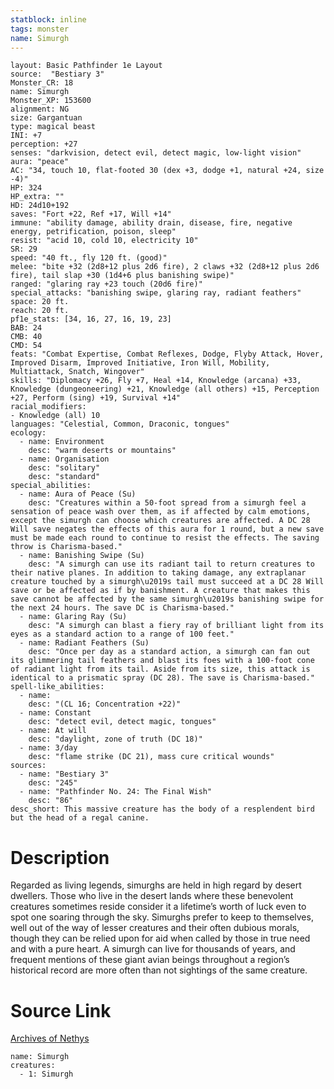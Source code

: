 ```yaml
---
statblock: inline
tags: monster
name: Simurgh
---
```

```statblock
layout: Basic Pathfinder 1e Layout
source:  "Bestiary 3"
Monster_CR: 18
name: Simurgh
Monster_XP: 153600
alignment: NG
size: Gargantuan
type: magical beast
INI: +7
perception: +27
senses: "darkvision, detect evil, detect magic, low-light vision"
aura: "peace"
AC: "34, touch 10, flat-footed 30 (dex +3, dodge +1, natural +24, size -4)"
HP: 324
HP_extra: ""
HD: 24d10+192
saves: "Fort +22, Ref +17, Will +14"
immune: "ability damage, ability drain, disease, fire, negative energy, petrification, poison, sleep"
resist: "acid 10, cold 10, electricity 10"
SR: 29
speed: "40 ft., fly 120 ft. (good)"
melee: "bite +32 (2d8+12 plus 2d6 fire), 2 claws +32 (2d8+12 plus 2d6 fire), tail slap +30 (1d4+6 plus banishing swipe)"
ranged: "glaring ray +23 touch (20d6 fire)"
special_attacks: "banishing swipe, glaring ray, radiant feathers"
space: 20 ft.
reach: 20 ft.
pf1e_stats: [34, 16, 27, 16, 19, 23]
BAB: 24
CMB: 40
CMD: 54
feats: "Combat Expertise, Combat Reflexes, Dodge, Flyby Attack, Hover, Improved Disarm, Improved Initiative, Iron Will, Mobility, Multiattack, Snatch, Wingover"
skills: "Diplomacy +26, Fly +7, Heal +14, Knowledge (arcana) +33, Knowledge (dungeoneering) +21, Knowledge (all others) +15, Perception +27, Perform (sing) +19, Survival +14"
racial_modifiers:
- Knowledge (all) 10
languages: "Celestial, Common, Draconic, tongues"
ecology:
  - name: Environment
    desc: "warm deserts or mountains"
  - name: Organisation
    desc: "solitary"
    desc: "standard"
special_abilities:
  - name: Aura of Peace (Su)
    desc: "Creatures within a 50-foot spread from a simurgh feel a sensation of peace wash over them, as if affected by calm emotions, except the simurgh can choose which creatures are affected. A DC 28 Will save negates the effects of this aura for 1 round, but a new save must be made each round to continue to resist the effects. The saving throw is Charisma-based."
  - name: Banishing Swipe (Su)
    desc: "A simurgh can use its radiant tail to return creatures to their native planes. In addition to taking damage, any extraplanar creature touched by a simurgh\u2019s tail must succeed at a DC 28 Will save or be affected as if by banishment. A creature that makes this save cannot be affected by the same simurgh\u2019s banishing swipe for the next 24 hours. The save DC is Charisma-based."
  - name: Glaring Ray (Su)
    desc: "A simurgh can blast a fiery ray of brilliant light from its eyes as a standard action to a range of 100 feet."
  - name: Radiant Feathers (Su)
    desc: "Once per day as a standard action, a simurgh can fan out its glimmering tail feathers and blast its foes with a 100-foot cone of radiant light from its tail. Aside from its size, this attack is identical to a prismatic spray (DC 28). The save is Charisma-based."
spell-like_abilities:
  - name:
    desc: "(CL 16; Concentration +22)"
  - name: Constant
    desc: "detect evil, detect magic, tongues"
  - name: At will
    desc: "daylight, zone of truth (DC 18)"
  - name: 3/day
    desc: "flame strike (DC 21), mass cure critical wounds"
sources:
  - name: "Bestiary 3"
    desc: "245"
  - name: "Pathfinder No. 24: The Final Wish"
    desc: "86"
desc_short: This massive creature has the body of a resplendent bird but the head of a regal canine.
```
# Description
Regarded as living legends, simurghs are held in high regard by desert dwellers. Those who live in the desert lands where these benevolent creatures sometimes reside consider it a lifetime’s worth of luck even to spot one soaring through the sky. Simurghs prefer to keep to themselves, well out of the way of lesser creatures and their often dubious morals, though they can be relied upon for aid when called by those in true need and with a pure heart. A simurgh can live for thousands of years, and frequent mentions of these giant avian beings throughout a region’s historical record are more often than not sightings of the same creature.
# Source Link
[Archives of Nethys](https://aonprd.com/MonsterDisplay.aspx?ItemName=Simurgh)
```encounter-table
name: Simurgh
creatures:
  - 1: Simurgh
```
